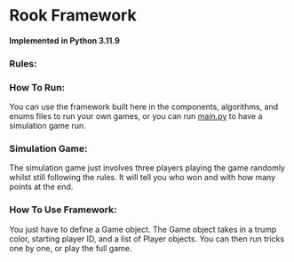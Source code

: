 # Rook Framework
#### Implemented in Python 3.11.9

### Rules:

### How To Run:

You can use the framework built here in the components, algorithms, and enums files to run your own games, or you can run [main.py](main.py) to have a simulation game run.

### Simulation Game:

The simulation game just involves three players playing the game randomly whilst still following the rules. It will tell you who won and with how many points at the end.

### How To Use Framework:

You just have to define a Game object. The Game object takes in a trump color, starting player ID, and a list of Player objects. You can then run tricks one by one, or play the full game.